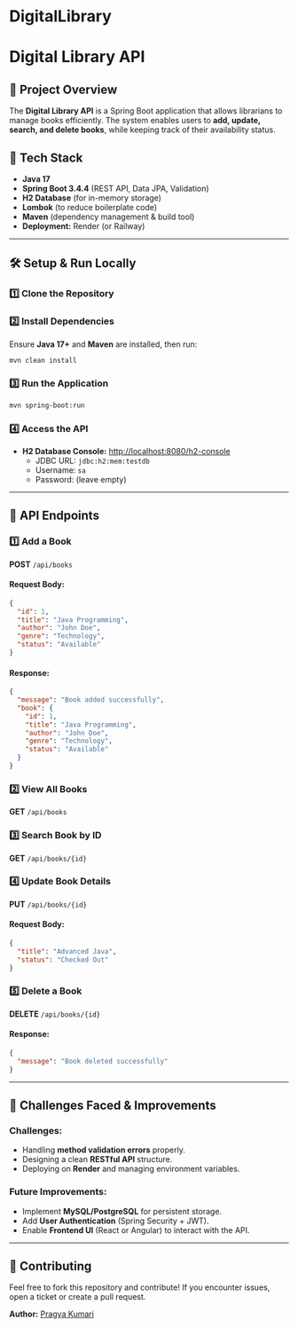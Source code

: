 # DigitalLibrary
# Digital Library API

## 📌 Project Overview
The **Digital Library API** is a Spring Boot application that allows librarians to manage books efficiently. The system enables users to **add, update, search, and delete books**, while keeping track of their availability status.

## 🚀 Tech Stack
- **Java 17**
- **Spring Boot 3.4.4** (REST API, Data JPA, Validation)
- **H2 Database** (for in-memory storage)
- **Lombok** (to reduce boilerplate code)
- **Maven** (dependency management & build tool)
- **Deployment:** Render (or Railway)

---

## 🛠️ Setup & Run Locally

### **1️⃣ Clone the Repository**

### **2️⃣ Install Dependencies**
Ensure **Java 17+** and **Maven** are installed, then run:
```sh
mvn clean install
```

### **3️⃣ Run the Application**
```sh
mvn spring-boot:run
```

### **4️⃣ Access the API**

- **H2 Database Console:** [http://localhost:8080/h2-console](http://localhost:8080/h2-console)
  - JDBC URL: `jdbc:h2:mem:testdb`
  - Username: `sa`
  - Password: (leave empty)

---

## 📌 API Endpoints

### **1️⃣ Add a Book**
**POST** `/api/books`
#### Request Body:
```json
{
  "id": 1,
  "title": "Java Programming",
  "author": "John Doe",
  "genre": "Technology",
  "status": "Available"
}
```
#### Response:
```json
{
  "message": "Book added successfully",
  "book": {
    "id": 1,
    "title": "Java Programming",
    "author": "John Doe",
    "genre": "Technology",
    "status": "Available"
  }
}
```

### **2️⃣ View All Books**
**GET** `/api/books`

### **3️⃣ Search Book by ID**
**GET** `/api/books/{id}`

### **4️⃣ Update Book Details**
**PUT** `/api/books/{id}`
#### Request Body:
```json
{
  "title": "Advanced Java",
  "status": "Checked Out"
}
```

### **5️⃣ Delete a Book**
**DELETE** `/api/books/{id}`
#### Response:
```json
{
  "message": "Book deleted successfully"
}
```

---





## 🎯 Challenges Faced & Improvements
### **Challenges:**
- Handling **method validation errors** properly.
- Designing a clean **RESTful API** structure.
- Deploying on **Render** and managing environment variables.

### **Future Improvements:**
- Implement **MySQL/PostgreSQL** for persistent storage.
- Add **User Authentication** (Spring Security + JWT).
- Enable **Frontend UI** (React or Angular) to interact with the API.

---

## 🤝 Contributing
Feel free to fork this repository and contribute! If you encounter issues, open a ticket or create a pull request.

**Author:** [Pragya Kumari](https://github.com/pragyamyra)

